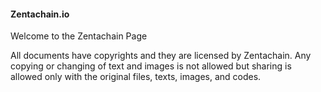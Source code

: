 #### Zentachain.io

Welcome to the Zentachain Page

All documents have copyrights and they are licensed by Zentachain. Any copying or changing of text and images is not allowed but sharing is allowed only with the original files, texts, images, and codes.
